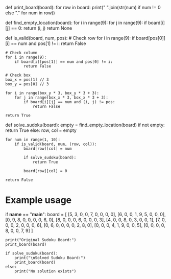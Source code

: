 def print_board(board):
    for row in board:
        print(" ".join(str(num) if num != 0 else "." for num in row))

def find_empty_location(board):
    for i in range(9):
        for j in range(9):
            if board[i][j] == 0:
                return (i, j)
    return None

def is_valid(board, num, pos):
    # Check row
    for i in range(9):
        if board[pos[0]][i] == num and pos[1] != i:
            return False

    # Check column
    for i in range(9):
        if board[i][pos[1]] == num and pos[0] != i:
            return False

    # Check box
    box_x = pos[1] // 3
    box_y = pos[0] // 3

    for i in range(box_y * 3, box_y * 3 + 3):
        for j in range(box_x * 3, box_x * 3 + 3):
            if board[i][j] == num and (i, j) != pos:
                return False

    return True

def solve_sudoku(board):
    empty = find_empty_location(board)
    if not empty:
        return True
    else:
        row, col = empty

    for num in range(1, 10):
        if is_valid(board, num, (row, col)):
            board[row][col] = num

            if solve_sudoku(board):
                return True

            board[row][col] = 0

    return False

# Example usage
if __name__ == "__main__":
    board = [
        [5, 3, 0, 0, 7, 0, 0, 0, 0],
        [6, 0, 0, 1, 9, 5, 0, 0, 0],
        [0, 9, 8, 0, 0, 0, 0, 6, 0],
        [8, 0, 0, 0, 6, 0, 0, 0, 3],
        [4, 0, 0, 8, 0, 3, 0, 0, 1],
        [7, 0, 0, 0, 2, 0, 0, 0, 6],
        [0, 6, 0, 0, 0, 0, 2, 8, 0],
        [0, 0, 0, 4, 1, 9, 0, 0, 5],
        [0, 0, 0, 0, 8, 0, 0, 7, 9]
    ]

    print("Original Sudoku Board:")
    print_board(board)

    if solve_sudoku(board):
        print("\nSolved Sudoku Board:")
        print_board(board)
    else:
        print("No solution exists")
